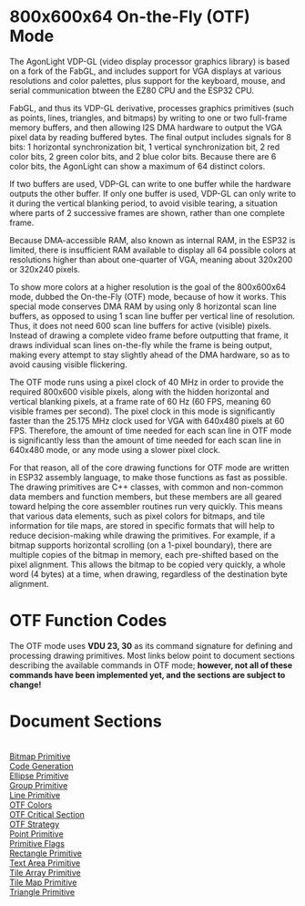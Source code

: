 # 800x600x64 On-the-Fly (OTF) Mode

The AgonLight VDP-GL (video display processor graphics library) is based on a fork of the FabGL, and includes support for VGA displays at various resolutions and color palettes, plus support for the keyboard, mouse, and serial communication btween the EZ80 CPU and the ESP32 CPU.

FabGL, and thus its VDP-GL derivative, processes graphics primitives (such as points, lines, triangles, and bitmaps) by writing to one or two full-frame memory buffers, and then allowing I2S DMA hardware to output the VGA pixel data by reading buffered bytes. The final output includes signals for 8 bits: 1 horizontal synchronization bit, 1 vertical synchronization bit, 2 red color bits, 2 green color bits, and 2 blue color bits. Because there are 6 color bits, the AgonLight can show a maximum of 64 distinct colors.

If two buffers are used, VDP-GL can write to one buffer while the hardware outputs the other buffer. If only one buffer is used, VDP-GL can only write to it during the vertical blanking period, to avoid visible tearing, a situation where parts of 2 successive frames are shown, rather than one complete frame.

Because DMA-accessible RAM, also known as internal RAM, in the ESP32 is limited, there is insufficient RAM available to display all 64 possible colors at resolutions higher than about one-quarter of VGA, meaning about 320x200 or 320x240 pixels.

To show more colors at a higher resolution is the goal of the 800x600x64 mode, dubbed the On-the-Fly (OTF) mode, because of how it works. This special mode conserves DMA RAM by using only 8 horizontal scan line buffers, as opposed to using 1 scan line buffer per vertical line of resolution. Thus, it does not need 600 scan line buffers for active (visible) pixels. Instead of drawing a complete video frame before outputting that frame, it draws individual scan lines on-the-fly while the frame is being output, making every attempt to stay slightly ahead of the DMA hardware, so as to avoid causing visible flickering.

The OTF mode runs using a pixel clock of 40 MHz in order to provide the required 800x600 visible pixels, along with the hidden horizontal and vertical blanking pixels, at a frame rate of 60 Hz
(60 FPS, meaning 60 visible frames per second). The pixel clock in this mode is significantly
faster than the 25.175 MHz clock used for VGA with 640x480 pixels at 60 FPS. Therefore, the amount
of time needed for each scan line in OTF mode is significantly less than the amount of time needed
for each scan line in 640x480 mode, or any mode using a slower pixel clock.

For that reason, all of the core drawing functions for OTF mode are written in ESP32 assembly language,
to make those functions as fast as possible. The drawing primitives are C++ classes, with common
and non-common data members and function members, but these members are all geared toward helping
the core assembler routines run very quickly. This means that various data elements, such as
pixel colors for bitmaps, and tile information for tile maps, are stored in specific formats that
will help to reduce decision-making while drawing the primitives. For example, if a bitmap supports
horizontal scrolling (on a 1-pixel boundary), there are multiple copies of the bitmap in memory,
each pre-shifted based on the pixel alignment. This allows the bitmap to be copied very quickly,
a whole word (4 bytes) at a time, when drawing, regardless of the destination byte alignment.

# OTF Function Codes

The OTF mode uses <b>VDU 23, 30</b> as its command signature for defining and processing drawing primitives.
Most links below point to document sections describing the available commands in OTF mode;
<b>however, not all of these commands have
been implemented yet, and the sections are subject to change!</b>

# Document Sections

<br>[Bitmap Primitive](otf_bitmap.md)
<br>[Code Generation](otf_code_gen.md)
<br>[Ellipse Primitive](otf_ellipse.md)
<br>[Group Primitive](otf_group.md)
<br>[Line Primitive](otf_line.md)
<br>[OTF Colors](otf_colors.md)
<br>[OTF Critical Section](otf_critical.md)
<br>[OTF Strategy](otf_strategy.md)
<br>[Point Primitive](otf_point.md)
<br>[Primitive Flags](otf_flags.md)
<br>[Rectangle Primitive](otf_rectangle.md)
<br>[Text Area Primitive](otf_text_area.md)
<br>[Tile Array Primitive](otf_tile_array.md)
<br>[Tile Map Primitive](otf_tile_map.md)
<br>[Triangle Primitive](otf_triangle.md)
